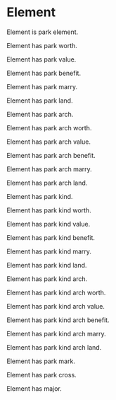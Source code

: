 # Element

Element is park element.

Element has park worth.

Element has park value.

Element has park benefit.

Element has park marry.

Element has park land.

Element has park arch.

Element has park arch worth.

Element has park arch value.

Element has park arch benefit.

Element has park arch marry.

Element has park arch land.

Element has park kind.

Element has park kind worth.

Element has park kind value.

Element has park kind benefit.

Element has park kind marry.

Element has park kind land.

Element has park kind arch.

Element has park kind arch worth.

Element has park kind arch value.

Element has park kind arch benefit.

Element has park kind arch marry.

Element has park kind arch land.

Element has park mark.

Element has park cross.

Element has major.